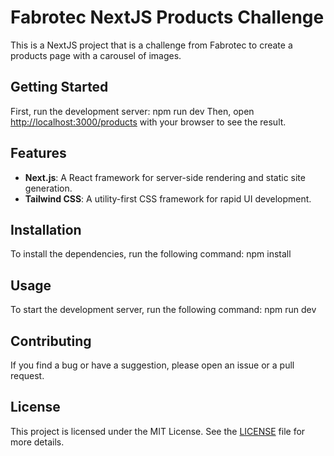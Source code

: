 # Fabrotec NextJS Products Challenge

This is a NextJS project that is a challenge from Fabrotec to create a products page with a carousel of images.

## Getting Started

First, run the development server:
npm run dev
Then, open [http://localhost:3000/products](http://localhost:3000/products) with your browser to see the result.

## Features

- **Next.js**: A React framework for server-side rendering and static site generation.
- **Tailwind CSS**: A utility-first CSS framework for rapid UI development.

## Installation

To install the dependencies, run the following command:
npm install

## Usage

To start the development server, run the following command:
npm run dev

## Contributing

If you find a bug or have a suggestion, please open an issue or a pull request.

## License

This project is licensed under the MIT License. See the [LICENSE](LICENSE) file for more details.
